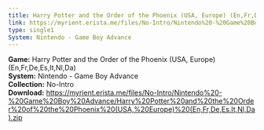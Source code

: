 ```yaml
---
title: Harry Potter and the Order of the Phoenix (USA, Europe) (En,Fr,De,Es,It,Nl,Da)
link: https://myrient.erista.me/files/No-Intro/Nintendo%20-%20Game%20Boy%20Advance/Harry%20Potter%20and%20the%20Order%20of%20the%20Phoenix%20(USA,%20Europe)%20(En,Fr,De,Es,It,Nl,Da).zip
type: single1
System: Nintendo - Game Boy Advance
---
```

<b>Game:</b> Harry Potter and the Order of the Phoenix (USA, Europe) (En,Fr,De,Es,It,Nl,Da)<br>
<b>System:</b> Nintendo - Game Boy Advance<br>
<b>Collection:</b> No-Intro<br>
<b>Download:</b> https://myrient.erista.me/files/No-Intro/Nintendo%20-%20Game%20Boy%20Advance/Harry%20Potter%20and%20the%20Order%20of%20the%20Phoenix%20(USA,%20Europe)%20(En,Fr,De,Es,It,Nl,Da).zip